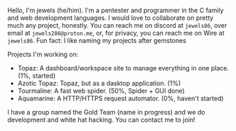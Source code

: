 Hello, I'm jewels (he/him). I'm a pentester and programmer in the C family and web development languages. I would love to collaborate on pretty much any project, honestly. 
You can reach me on discord at `jewels86`, over email at `jewels286@proton.me`, or, for privacy, you can reach me on Wire at `jewels86`.
Fun fact: I like naming my projects after gemstones

Projects I'm working on:
- Topaz: A dashboard/workspace site to manage everything in one place. (1%, started)
- Azotic Topaz: Topaz, but as a dasktop application. (1%)
- Tourmaline: A fast web spider. (50%, Spider + GUI done)
- Aquamarine: A HTTP/HTTPS request automator. (0%, haven't started)

I have a group named the Gold Team (name in progress) and we do development and white hat hacking. You can contact me to join!

